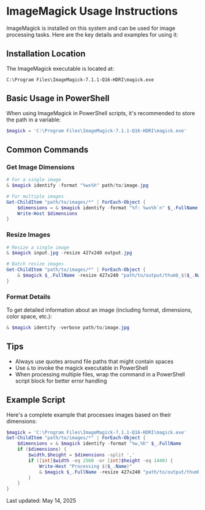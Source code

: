 # ImageMagick Usage Instructions

ImageMagick is installed on this system and can be used for image processing tasks. Here are the key details and examples for using it:

## Installation Location

The ImageMagick executable is located at:
```
C:\Program Files\ImageMagick-7.1.1-Q16-HDRI\magick.exe
```

## Basic Usage in PowerShell

When using ImageMagick in PowerShell scripts, it's recommended to store the path in a variable:

```powershell
$magick = 'C:\Program Files\ImageMagick-7.1.1-Q16-HDRI\magick.exe'
```

## Common Commands

### Get Image Dimensions
```powershell
# For a single image
& $magick identify -format "%wx%h" path/to/image.jpg

# For multiple images
Get-ChildItem "path/to/images/*" | ForEach-Object { 
    $dimensions = & $magick identify -format "%f: %wx%h`n" $_.FullName
    Write-Host $dimensions 
}
```

### Resize Images
```powershell
# Resize a single image
& $magick input.jpg -resize 427x240 output.jpg

# Batch resize images
Get-ChildItem "path/to/images/*" | ForEach-Object { 
    & $magick $_.FullName -resize 427x240 "path/to/output/thumb_$($_.Name)"
}
```

### Format Details
To get detailed information about an image (including format, dimensions, color space, etc.):
```powershell
& $magick identify -verbose path/to/image.jpg
```

## Tips
- Always use quotes around file paths that might contain spaces
- Use `&` to invoke the magick executable in PowerShell
- When processing multiple files, wrap the command in a PowerShell script block for better error handling

## Example Script
Here's a complete example that processes images based on their dimensions:

```powershell
$magick = 'C:\Program Files\ImageMagick-7.1.1-Q16-HDRI\magick.exe'
Get-ChildItem "path/to/images/*" | ForEach-Object { 
    $dimensions = & $magick identify -format "%w,%h" $_.FullName
    if ($dimensions) {
        $width,$height = $dimensions -split ','
        if ([int]$width -eq 2560 -or [int]$height -eq 1440) {
            Write-Host "Processing $($_.Name)"
            & $magick $_.FullName -resize 427x240 "path/to/output/thumb_$($_.Name)"
        }
    }
}
```

Last updated: May 14, 2025
